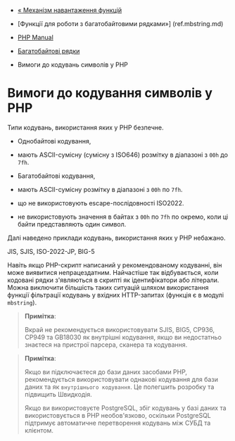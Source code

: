 - [« Механізм навантаження функцій](mbstring.overload.md)
- [Функції для роботи з багатобайтовими рядками»] (ref.mbstring.md)

- [PHP Manual](index.md)
- [Багатобайтові рядки](book.mbstring.md)
- Вимоги до кодувань символів у PHP

# Вимоги до кодування символів у PHP

Типи кодувань, використання яких у PHP безпечне.

- Однобайтові кодування,

- мають ASCII-сумісну (сумісну з ISO646) розмітку в
діапазоні з `00h` до `7fh`.

- Багатобайтові кодування,

- мають ASCII-сумісну розмітку в діапазоні з `00h` по
`7fh`.
- що не використовують escape-послідовності ISO2022.
- не використовують значення в байтах з `00h` по `7fh` по
окремо, коли ці байти представляють один символ.

Далі наведено приклади кодувань, використання яких у PHP
небажано.

JIS, SJIS, ISO-2022-JP, BIG-5

Навіть якщо PHP-скрипт написаний у рекомендованому кодуванні, він може
виявитися непрацездатним. Найчастіше так відбувається, коли кодовані
рядки з'являються в скрипті як ідентифікатори або літерали.
Можна виключити більшість таких ситуацій шляхом використання функції
фільтрації кодувань у вхідних HTTP-запитах (функція є в модулі
`mbstring`).

> **Примітка**:
>
> Вкрай не рекомендується використовувати SJIS, BIG5, CP936, CP949 та
> GB18030 як внутрішні кодування, якщо ви недостатньо
> знаєтеся на пристрої парсера, сканера та кодування.

> **Примітка**:
>
> Якщо ви підключаєтеся до бази даних засобами PHP, рекомендується
> використовувати однакові кодування для бази даних та як
> `внутрішнього кодування`. Це полегшить розробку та підвищить
> Швидкодія.
>
> Якщо ви використовуєте PostgreSQL, збіг кодувань у базі даних та
> використовується в PHP необов'язково, оскільки PostgreSQL підтримує
> автоматичне перетворення кодувань між СУБД та клієнтом.
